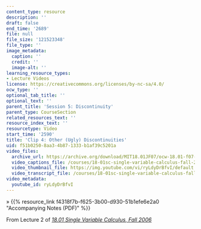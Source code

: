 ```yaml
---
content_type: resource
description: ''
draft: false
end_time: '2689'
file: null
file_size: '121523348'
file_type: ''
image_metadata:
  caption: ''
  credit: ''
  image-alt: ''
learning_resource_types:
- Lecture Videos
license: https://creativecommons.org/licenses/by-nc-sa/4.0/
ocw_type: ''
optional_tab_title: ''
optional_text: ''
parent_title: 'Session 5: Discontinuity'
parent_type: CourseSection
related_resources_text: ''
resource_index_text: ''
resourcetype: Video
start_time: '2590'
title: 'Clip 4: Other (Ugly) Discontinuities'
uid: f51b0250-8aa3-4b87-1333-b1af39c5201a
video_files:
  archive_url: https://archive.org/download/MIT18.01JF07/ocw-18.01-f07-lec02_300k.mp4
  video_captions_file: /courses/18-01sc-single-variable-calculus-fall-2010/0592067a1be25563936a7c721c2a52d9_ryLdyDrBfvI.vtt
  video_thumbnail_file: https://img.youtube.com/vi/ryLdyDrBfvI/default.jpg
  video_transcript_file: /courses/18-01sc-single-variable-calculus-fall-2010/e51431de132d30d5b6c926bfb089e26d_ryLdyDrBfvI.pdf
video_metadata:
  youtube_id: ryLdyDrBfvI
---
```

» {{% resource_link f4318f7b-f625-3b00-d930-51b1efe6e2a0 "Accompanying Notes (PDF)" %}}

From Lecture 2 of [_18.01 Single Variable Calculus, Fall 2006_](/courses/18-01-single-variable-calculus-fall-2006/video_galleries/video-lectures)